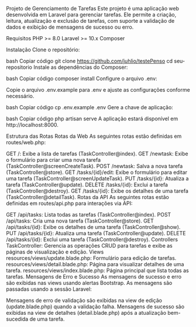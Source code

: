 Projeto de Gerenciamento de Tarefas
Este projeto é uma aplicação web desenvolvida em Laravel para gerenciar tarefas. Ele permite a criação, leitura, atualização e exclusão de tarefas, com suporte a validação de dados e exibição de mensagens de sucesso ou erro.

Requisitos
PHP >= 8.0
Laravel >= 10.x
Composer

Instalação
Clone o repositório:

bash
Copiar código
git clone https://github.com/juhlio/testePenso
cd seu-repositorio
Instale as dependências do Composer:

bash
Copiar código
composer install
Configure o arquivo .env:

Copie o arquivo .env.example para .env e ajuste as configurações conforme necessário.

bash
Copiar código
cp .env.example .env
Gere a chave de aplicação:

bash
Copiar código
php artisan serve
A aplicação estará disponível em http://localhost:8000.

Estrutura das Rotas
Rotas da Web
As seguintes rotas estão definidas em routes/web.php:

GET /: Exibe a lista de tarefas (TaskController@index).
GET /newtask: Exibe o formulário para criar uma nova tarefa (TaskController@screenCreateTask).
POST /newtask: Salva a nova tarefa (TaskController@store).
GET /tasks/{id}/edit: Exibe o formulário para editar uma tarefa (TaskController@screenUpdateTask).
PUT /tasks/{id}: Atualiza a tarefa (TaskController@update).
DELETE /tasks/{id}: Exclui a tarefa (TaskController@destroy).
GET /tasks/{id}: Exibe os detalhes de uma tarefa (TaskController@detailTask).
Rotas da API
As seguintes rotas estão definidas em routes/api.php para interações via API:

GET /api/tasks: Lista todas as tarefas (TaskController@index).
POST /api/tasks: Cria uma nova tarefa (TaskController@store).
GET /api/tasks/{id}: Exibe os detalhes de uma tarefa (TaskController@show).
PUT /api/tasks/{id}: Atualiza uma tarefa (TaskController@update).
DELETE /api/tasks/{id}: Exclui uma tarefa (TaskController@destroy).
Controllers
TaskController: Gerencia as operações CRUD para tarefas e exibe as páginas de visualização e edição.
Views
resources/views/update.blade.php: Formulário para edição de tarefas.
resources/views/detail.blade.php: Página para visualizar detalhes de uma tarefa.
resources/views/index.blade.php: Página principal que lista todas as tarefas.
Mensagens de Erro e Sucesso
As mensagens de sucesso e erro são exibidas nas views usando alertas Bootstrap. As mensagens são passadas usando a sessão Laravel:

Mensagens de erro de validação são exibidas na view de edição (update.blade.php) quando a validação falha.
Mensagens de sucesso são exibidas na view de detalhes (detail.blade.php) após a atualização bem-sucedida de uma tarefa.
